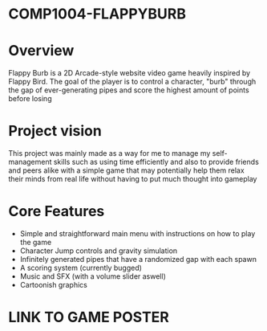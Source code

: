 # COMP1004-FLAPPYBURB

# Overview 

Flappy Burb is a 2D Arcade-style website video game heavily inspired by Flappy Bird. The goal of the player is to control a character, "burb" through the gap of ever-generating pipes and score the highest amount of points before losing

# Project vision

This project was mainly made as a way for me to manage my self-management skills such as using time efficiently and also to provide friends and peers alike with a simple game that may potentially help them relax their minds from real life without having to put much thought into gameplay

# Core Features

- Simple and straightforward main menu with instructions on how to play the game
- Character Jump controls and gravity simulation
- Infinitely generated pipes that have a randomized gap with each spawn
- A scoring system (currently bugged)
- Music and SFX (with a volume slider aswell)
- Cartoonish graphics

# LINK TO GAME POSTER

